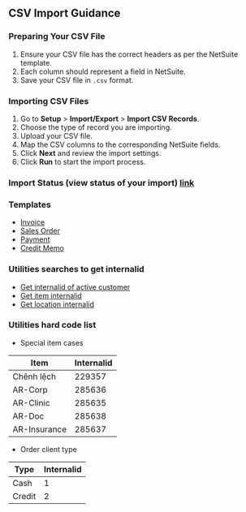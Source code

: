 ## CSV Import Guidance

### Preparing Your CSV File

1. Ensure your CSV file has the correct headers as per the NetSuite template.
2. Each column should represent a field in NetSuite.
3. Save your CSV file in `.csv` format.

### Importing CSV Files

1. Go to **Setup** > **Import/Export** > **Import CSV Records**.
2. Choose the type of record you are importing.
3. Upload your CSV file.
4. Map the CSV columns to the corresponding NetSuite fields.
5. Click **Next** and review the import settings.
6. Click **Run** to start the import process.

### Import Status (view status of your import) [link](https://5574610.app.netsuite.com/app/setup/upload/csv/csvstatus.nl?whence=) 

### Templates
- [Invoice](https://github.com/nt2311-vn/LabGroup_Netsuite/tree/main/CSVs/Invoice) 
- [Sales Order](https://github.com/nt2311-vn/LabGroup_Netsuite/tree/main/CSVs/Sales_Order)
- [Payment](https://github.com/nt2311-vn/LabGroup_Netsuite/tree/main/CSVs/Payment)
- [Credit Memo](https://github.com/nt2311-vn/LabGroup_Netsuite/tree/main/CSVs/Credit_memo)

### Utilities searches to get internalid
- [Get internalid of active customer](https://5574610.app.netsuite.com/app/common/search/searchresults.nl?searchid=2557&whence=)
- [Get item internalid](https://5574610.app.netsuite.com/app/common/search/searchresults.nl?searchid=1640&whence=)
- [Get location internalid](https://5574610.app.netsuite.com/app/common/otherlists/locationlist.nl?whence=) 

### Utilities hard code list
- Special item cases

| Item         | Internalid |
|--------------|------------|
| Chênh lệch   | 229357     |
| AR-Corp      | 285636     |
| AR-Clinic    | 285635     |
| AR-Doc       | 285638     |
| AR-Insurance | 285637     |

- Order client type

|Type|Internalid|
|----|----------|
|Cash|1|
|Credit|2|
